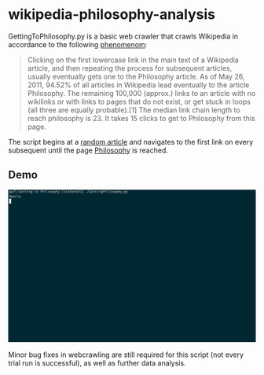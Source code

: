 # wikipedia-philosophy-analysis
GettingToPhilosophy.py is a basic web crawler that crawls Wikipedia in accordance to the following [phenomenom](https://en.wikipedia.org/wiki/Wikipedia:Getting_to_Philosophy):
>Clicking on the first lowercase link in the main text of a Wikipedia article, and then repeating the process for subsequent articles, usually eventually gets one to the Philosophy article. As of May 26, 2011, 94.52% of all articles in Wikipedia lead eventually to the article Philosophy. The remaining 100,000 (approx.) links to an article with no wikilinks or with links to pages that do not exist, or get stuck in loops (all three are equally probable).[1] The median link chain length to reach philosophy is 23. It takes 15 clicks to get to Philosophy from this page.

The script begins at a [random article](https://en.wikipedia.org/wiki/Special:Random) and navigates to the first link on every subsequent until the page [Philosophy](https://en.wikipedia.org/wiki/Philosophy) is reached.

## Demo
![Test Run](https://raw.githubusercontent.com/stefaluc/wikipedia-philosophy-analysis/master/example.gif)

Minor bug fixes in webcrawling are still required for this script (not every trial run is successful), as well as further data analysis.

